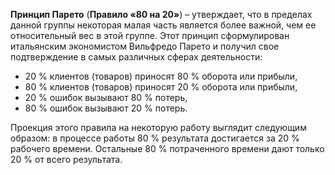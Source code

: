 **Принцип Парето** (**Правило «80 на 20»**) – утверждает, что в пределах данной группы некоторая малая часть является более важной, чем ее относительный вес в этой группе. Этот принцип сформулирован итальянским экономистом Вильфредо Парето и получил свое подтверждение в самых различных сферах деятельности:

- 20 % клиентов (товаров) приносят 80 % оборота или прибыли,
- 80 % клиентов (товаров) приносят 20 % оборота или прибыли,
- 20 % ошибок вызывают 80 % потерь,
- 80 % ошибок вызывают 20 % потерь.

Проекция этого правила на некоторую работу выглядит следующим образом: в процессе работы 80 % результата достигается за 20 % рабочего времени. Остальные 80 % потраченного времени дают только 20 % от всего результата.